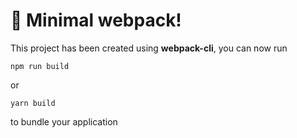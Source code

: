 # 🚀 Minimal webpack!

This project has been created using **webpack-cli**, you can now run

```
npm run build
```

or

```
yarn build
```

to bundle your application

